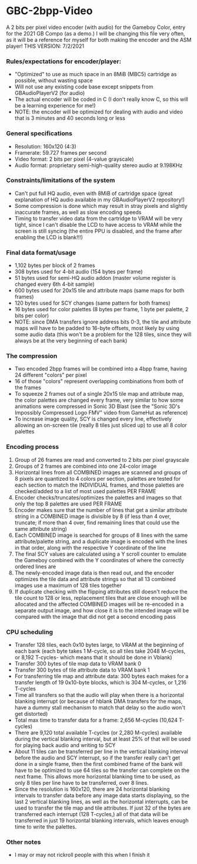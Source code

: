 # GBC-2bpp-Video
A 2 bits per pixel video encoder (with audio) for the Gameboy Color, entry for the 2021 GB Compo (as a demo.)
I will be changing this file very often, as it will be a reference for myself for both making the encoder and the ASM player!
THIS VERSION: 7/2/2021
### Rules/expectations for encoder/player:
- "Optimized" to use as much space in an 8MiB (MBC5) cartridge as possible, without wasting space
- Will not use any existing code base except snippets from GBAudioPlayerV2 (for audio)
- The actual encoder will be coded in C (I don't really know C, so this will be a learning experience for me!)
- NOTE: the encoder will be optimized for dealing with audio and video that is 3 minutes and 40 seconds long or less
### General specifications
- Resolution: 160x120 (4:3)
- Framerate: 59.727 frames per second
- Video format: 2 bits per pixel (4-value grayscale)
- Audio format: proprietary semi-high-quality stereo audio at 9.198KHz
### Constraints/limitations of the system
- Can't put full HQ audio, even with 8MiB of cartridge space (great explanation of HQ audio available in my GBAudioPlayerV2 repository!)
- Some compression is done which may result in stray pixels and slightly inaccurate frames, as well as slow encoding speeds
- Timing to transfer video data from the cartridge to VRAM will be very tight, since I can't disable the LCD to have access to VRAM while the screen is still syncing (the entire PPU is disabled, and the frame after enabling the LCD is blank!!!)
### Final data format/usage
- 1,102 bytes per block of 2 frames
- 308 bytes used for 4-bit audio (154 bytes per frame)
- 51 bytes used for semi-HQ audio addon (master volume register is changed every 6th 4-bit sample)
- 600 bytes used for 20x15 tile and attribute maps (same maps for both frames)
- 120 bytes used for SCY changes (same pattern for both frames)
- 16 bytes used for color palettes (8 bytes per frame, 1 byte per palette, 2 bits per color)
- NOTE: since DMA transfers ignore address bits 0-3, the tile and attribute maps will have to be padded to 16-byte offsets, most likely by using some audio data (this won't be a problem for the 128 tiles, since they will always be at the very beginning of each bank)
### The compression
- Two encoded 2bpp frames will be combined into a 4bpp frame, having 24 different "colors" per pixel
- 16 of those "colors" represent overlapping combinations from both of the frames
- To squeeze 2 frames out of a single 20x15 tile map and attribute map, the color palettes are changed every frame, very similar to how some animations were compressed in Sonic 3D Blast (see the "Sonic 3D's Impossibly Compressed Logo FMV" video from GameHut as reference)
- To increase image quality, SCY is changed every line, effectively allowing an on-screen tile (really 8 tiles just sliced up) to use all 8 color palettes
### Encoding process
1. Group of 26 frames are read and converted to 2 bits per pixel grayscale
2. Groups of 2 frames are combined into one 24-color image
3. Horizontal lines from all COMBINED images are scanned and groups of 8 pixels are quantized to 4 colors per section, palettes are tested for each section to match the INDIVIDUAL frames, and those palettes are checked/added to a list of most used palettes PER FRAME
4. Encoder checks/truncates/optimizes the palettes and images so that only the top 8 palettes are used PER FRAME
5. Encoder makes sure that the number of lines that get a similar attribute string in a COMBINED image is divisible by 8 (if less than 4 over, truncate; if more than 4 over, find remaining lines that could use the same attribute string)
6. Each COMBINED image is searched for groups of 8 lines with the same attribute/palette string, and a duplicate image is encoded with the lines in that order, along with the respective Y coordinate of the line
7. The final SCY values are calculated using a Y scroll counter to emulate the Gameboy combined with the Y coordinates of where the correctly ordered lines are
8. The newly-encoded image data is then read out, and the encoder optimizes the tile data and attribute strings so that all 13 combined images use a maximum of 128 tiles together
9. If duplicate checking with the flipping attributes still doesn't reduce the tile count to 128 or less, replacement tiles that are close enough will be allocated and the affected COMBINED images will be re-encoded in a separate output image, and how close it is to the intended image will be compared with the image that did not get a second encoding pass
### CPU scheduling
- Transfer 128 tiles, each 0x10 bytes large, to VRAM at the beginning of each bank (each byte takes 1 M-cycle, so all tiles take 2048 M-cycles, or 8,192 T-cycles- which means that it should be done in Vblank)
- Transfer 300 bytes of tile map data to VRAM bank 0
- Transfer 300 bytes of tile attribute data to VRAM bank 1
- For transferring tile map and attribute data: 300 bytes each makes for a transfer length of 19 0x10-byte blocks, which is 304 M-cycles, or 1,216 T-cycles
- Time all transfers so that the audio will play when there is a horizontal blanking interrupt (or because of hblank DMA transfers for the maps, have a dummy stall mechanism to match that delay so the audio won't get distorted)
- Total max time to transfer data for a frame: 2,656 M-cycles (10,624 T-cycles)
- There are 9,120 total available T-cycles (or 2,280 M-cycles) available during the vertical blanking interval, but at least 25% of that will be used for playing back audio and writing to SCY
- About 11 tiles can be transferred per line in the vertical blanking interval before the audio and SCY interrupt, so if the transfer really can't get done in a single frame, then the first combined frame of the bank will have to be optimized to use 64 tiles so the transfer can complete on the next frame. This allows more horizontal blanking time to be used, as only 8 tiles per line have to be transferred, over 8 lines.
- Since the resolution is 160x120, there are 24 horizontal blanking intervals to transfer data before any image data starts displaying, so the last 2 vertical blanking lines, as well as the horizontal interrupts, can be used to transfer the tile map and tile attributes. If just 32 of the bytes are transferred each interrupt (128 T-cycles,) all of that data will be transferred in just 19 horizontal blanking intervals, which leaves enough time to write the palettes.
### Other notes
- I may or may not rickroll people with this when I finish it
